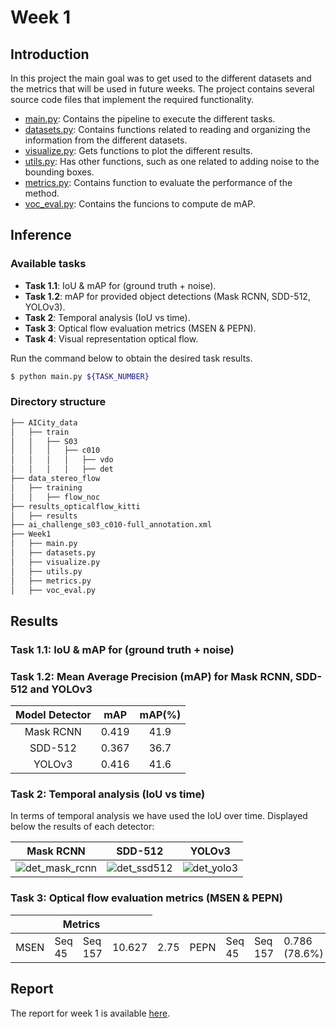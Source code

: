 # Week 1

## Introduction
In this project the main goal was to get used to the different datasets and the metrics that will be used in future weeks. The project contains several source code files that implement the required functionality.

* [main.py](https://github.com/mcv-m6-video/mcv-m6-2021-team3/blob/main/Week1/main.py): Contains the pipeline to execute the different tasks.
* [datasets.py](https://github.com/mcv-m6-video/mcv-m6-2021-team3/blob/main/Week1/datasets.py): Contains functions related to reading and organizing the information from the different datasets.
* [visualize.py](https://github.com/mcv-m6-video/mcv-m6-2021-team3/blob/main/Week1/visualize.py): Gets functions to plot the different results. 
* [utils.py](https://github.com/mcv-m6-video/mcv-m6-2021-team3/blob/main/Week1/utils.py): Has other functions, such as one related to adding noise to the bounding boxes. 
* [metrics.py](https://github.com/mcv-m6-video/mcv-m6-2021-team3/blob/main/Week1/metrics.py): Contains function to evaluate the performance of the method.
* [voc_eval.py](https://github.com/mcv-m6-video/mcv-m6-2021-team3/blob/main/Week1/voc_eval.py): Contains the funcions to compute de mAP.


## Inference
### Available tasks
* **Task 1.1**: IoU & mAP for (ground truth + noise).
* **Task 1.2**: mAP for provided object detections (Mask RCNN, SDD-512, YOLOv3).
* **Task 2**: Temporal analysis (IoU vs time).
* **Task 3**: Optical flow evaluation metrics (MSEN & PEPN).
* **Task 4**: Visual representation optical flow.

Run the command below to obtain the desired task results.

```bash
$ python main.py ${TASK_NUMBER}
```

### Directory structure

```bash
├── AICity_data
│   ├── train
│   │   ├── S03
│   │   │   ├── c010
│   │   │   │   ├── vdo
│   │   │   │   ├── det
├── data_stereo_flow
│   ├── training
│   │   ├── flow_noc
├── results_opticalflow_kitti
│   ├── results
├── ai_challenge_s03_c010-full_annotation.xml
├── Week1
│   ├── main.py
│   ├── datasets.py
│   ├── visualize.py
│   ├── utils.py
│   ├── metrics.py
│   ├── voc_eval.py
```

## Results
### Task 1.1: IoU & mAP for (ground truth + noise)

### Task 1.2: Mean Average Precision (mAP) for Mask RCNN, SDD-512 and YOLOv3


| <center>**Model Detector**</center> | <center>**mAP**</center> | <center>**mAP(%)**</center> |
| :---: | :---: | :---: |
| Mask RCNN | <center>0.419</center> | <center>41.9</center> |
| SDD-512 | <center>0.367</center> | <center>36.7</center> |
| YOLOv3 | <center>0.416</center> | <center>41.6</center> |

### Task 2: Temporal analysis (IoU vs time)

In terms of temporal analysis we have used the IoU over time. Displayed below the results of each detector:

| <center>**Mask RCNN**</center> | <center>**SDD-512**</center> | <center>**YOLOv3**</center> |
| :---: | :---: | :---: |
| ![det_mask_rcnn](https://github.com/mcv-m6-video/mcv-m6-2021-team3/blob/main/Week1/task2/det_mask_rcnn.gif) | ![det_ssd512](https://github.com/mcv-m6-video/mcv-m6-2021-team3/blob/main/Week1/task2/det_ssd512.gif) | ![det_yolo3](https://github.com/mcv-m6-video/mcv-m6-2021-team3/blob/main/Week1/task2/det_yolo3.gif) |

### Task 3: Optical flow evaluation metrics (MSEN & PEPN)

<table>
    <thead>
        <tr>
            <th colspan=4>Metrics</th>
        </tr>
    </thead>
    <tbody>
        <tc>
            <td rowspan=2>MSEN</td>
            <tc>
              <td>Seq 45</td>
              <td>Seq 157</td>
            </tc>
            <tc>
              <td>10.627</td>
              <td>2.75</td>
            </tc>
        </tc>
        <tc>
            <td rowspan=2>PEPN</td>
            <tc>
              <td>Seq 45</td>
              <td>Seq 157</td>
            </tc>
            <tc>
              <td>0.786 (78.6%)</td>
              <td>0.34 (34%)</td>
            </tc>
        </tc>
    </tbody>
</table>

## Report
The report for week 1 is available [here](https://docs.google.com/presentation/d/1fW_KEDz9zGoJzBtoJuXenhzcsG9WRU2GkyU0DSTTnB4/edit?usp=sharing).

